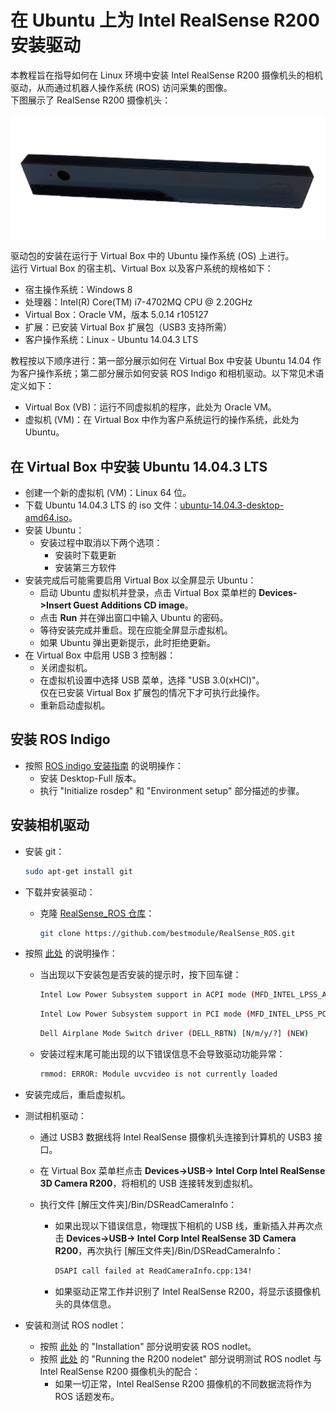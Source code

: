# 在 Ubuntu 上为 Intel RealSense R200 安装驱动

本教程旨在指导如何在 Linux 环境中安装 Intel RealSense R200 摄像机头的相机驱动，从而通过机器人操作系统 (ROS) 访问采集的图像。  
下图展示了 RealSense R200 摄像机头：

![Intel Realsense 摄像机正面视图](../../assets/hardware/sensors/realsense/intel_realsense.png)

驱动包的安装在运行于 Virtual Box 中的 Ubuntu 操作系统 (OS) 上进行。  
运行 Virtual Box 的宿主机、Virtual Box 以及客户系统的规格如下：

- 宿主操作系统：Windows 8  
- 处理器：Intel(R) Core(TM) i7-4702MQ CPU @ 2.20GHz  
- Virtual Box：Oracle VM，版本 5.0.14 r105127  
- 扩展：已安装 Virtual Box 扩展包（USB3 支持所需）  
- 客户操作系统：Linux - Ubuntu 14.04.3 LTS  

教程按以下顺序进行：第一部分展示如何在 Virtual Box 中安装 Ubuntu 14.04 作为客户操作系统；第二部分展示如何安装 ROS Indigo 和相机驱动。以下常见术语定义如下：

- Virtual Box (VB)：运行不同虚拟机的程序，此处为 Oracle VM。  
- 虚拟机 (VM)：在 Virtual Box 中作为客户系统运行的操作系统，此处为 Ubuntu。  

## 在 Virtual Box 中安装 Ubuntu 14.04.3 LTS  

- 创建一个新的虚拟机 (VM)：Linux 64 位。  
- 下载 Ubuntu 14.04.3 LTS 的 iso 文件：[ubuntu-14.04.3-desktop-amd64.iso](https://ubuntu.com/download/desktop)。  
- 安装 Ubuntu：  
  - 安装过程中取消以下两个选项：  
    - 安装时下载更新  
    - 安装第三方软件  
- 安装完成后可能需要启用 Virtual Box 以全屏显示 Ubuntu：  
  - 启动 Ubuntu 虚拟机并登录，点击 Virtual Box 菜单栏的 **Devices->Insert Guest Additions CD image**。  
  - 点击 **Run** 并在弹出窗口中输入 Ubuntu 的密码。  
  - 等待安装完成并重启。现在应能全屏显示虚拟机。  
  - 如果 Ubuntu 弹出更新提示，此时拒绝更新。  
- 在 Virtual Box 中启用 USB 3 控制器：  
  - 关闭虚拟机。  
  - 在虚拟机设置中选择 USB 菜单，选择 "USB 3.0(xHCI)"。  
    仅在已安装 Virtual Box 扩展包的情况下才可执行此操作。  
  - 重新启动虚拟机。  

## 安装 ROS Indigo  

- 按照 [ROS indigo 安装指南](http://wiki.ros.org/indigo/Installation/Ubuntu) 的说明操作：  
  - 安装 Desktop-Full 版本。  
  - 执行 "Initialize rosdep" 和 "Environment setup" 部分描述的步骤。  

## 安装相机驱动  

- 安装 git：  

  ```sh
  sudo apt-get install git
  ```

- 下载并安装驱动：  

  - 克隆 [RealSense_ROS 仓库](https://github.com/bestmodule/RealSense_ROS)：  

    ```sh
    git clone https://github.com/bestmodule/RealSense_ROS.git
    ```

- 按照 [此处](https://github.com/bestmodule/RealSense_ROS/tree/master/r200_install) 的说明操作：  

  - 当出现以下安装包是否安装的提示时，按下回车键：  

    ```sh
    Intel Low Power Subsystem support in ACPI mode (MFD_INTEL_LPSS_ACPI) [N/m/y/?] (NEW)
    ```

    ```sh
    Intel Low Power Subsystem support in PCI mode (MFD_INTEL_LPSS_PCI) [N/m/y/?] (NEW)
    ```

    ```sh
    Dell Airplane Mode Switch driver (DELL_RBTN) [N/m/y/?] (NEW)
    ```

  - 安装过程末尾可能出现的以下错误信息不会导致驱动功能异常：  

    ```sh
    rmmod: ERROR: Module uvcvideo is not currently loaded
    ```

- 安装完成后，重启虚拟机。  

- 测试相机驱动：  

  - 通过 USB3 数据线将 Intel RealSense 摄像机头连接到计算机的 USB3 接口。  
  - 在 Virtual Box 菜单栏点击 **Devices->USB-> Intel Corp Intel RealSense 3D Camera R200**，将相机的 USB 连接转发到虚拟机。  
  - 执行文件 [解压文件夹]/Bin/DSReadCameraInfo：  

    - 如果出现以下错误信息，物理拔下相机的 USB 线，重新插入并再次点击 **Devices->USB-> Intel Corp Intel RealSense 3D Camera R200**，再次执行 [解压文件夹]/Bin/DSReadCameraInfo：  

      ```sh
      DSAPI call failed at ReadCameraInfo.cpp:134!
      ```

    - 如果驱动正常工作并识别了 Intel RealSense R200，将显示该摄像机头的具体信息。  

- 安装和测试 ROS nodlet：  
  - 按照 [此处](https://github.com/bestmodule/RealSense_ROS/blob/master/realsense_dist/2.3/doc/RealSense-ROS-R200-nodelet.md) 的 "Installation" 部分说明安装 ROS nodlet。  
  - 按照 [此处](https://github.com/bestmodule/RealSense_ROS/blob/master/realsense_dist/2.3/doc/RealSense-ROS-R200-nodelet.md) 的 "Running the R200 nodelet" 部分说明测试 ROS nodlet 与 Intel RealSense R200 摄像机头的配合：  
    - 如果一切正常，Intel RealSense R200 摄像机的不同数据流将作为 ROS 话题发布。
